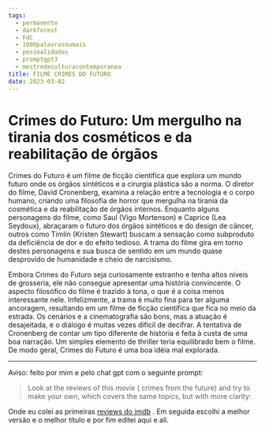 ```yaml
---
tags:
  - permanente
  - darkforest
  - FdC
  - 1000palavrasoumais
  - pessoalidades
  - promptgpt3
  - mestredeculturacontemporanea
title: FILME CRIMES DO FUTURO
date: 2023-03-02
---
```


# Crimes do Futuro: Um mergulho na tirania dos cosméticos e da reabilitação de órgãos

Crimes do Futuro é um filme de ficção científica que explora um mundo futuro onde os órgãos sintéticos e a cirurgia plástica são a norma. O diretor do filme, David Cronenberg, examina a relação entre a tecnologia e o corpo humano, criando uma filosofia de horror que mergulha na tirania da cosmética e da reabilitação de órgãos internos. Enquanto alguns personagens do filme, como Saul (Vigo Mortenson) e Caprice (Lea Seydoux), abraçaram o futuro dos órgãos sintéticos e do design de câncer, outros como Timlin (Kristen Stewart) buscam a sensação como subproduto da deficiência de dor e do efeito tedioso. A trama do filme gira em torno destes personagens e sua busca de sentido em um mundo quase desprovido de humanidade e cheio de narcisismo.

Embora Crimes do Futuro seja curiosamente estranho e tenha altos níveis de grosseria, ele não consegue apresentar uma história convincente. O aspecto filosófico do filme é trazido à tona, o que é a coisa menos interessante nele. Infelizmente, a trama é muito fina para ter alguma ancoragem, resultando em um filme de ficção científica que fica no meio da estrada. Os cenários e a cinematografia são bons, mas a atuação é desajeitada, e o diálogo é muitas vezes difícil de decifrar. A tentativa de Cronenberg de contar um tipo diferente de história é feita à custa de uma boa narração. Um simples elemento de thriller teria equilibrado bem o filme. De modo geral, Crimes do Futuro é uma boa idéia mal explorada.

---

Aviso: feito por mim e pelo chat gpt com o seguinte prompt:

>Look at the reviews of this movie ( crimes from the future) and try to make your own, which covers the same topics, but with more clarity:

Onde eu colei as primeiras [reviews do imdb](https://www.imdb.com/title/tt3464902/reviews?ref_=tt_urv) . Em seguida escolhi a melhor versão e o melhor título e por fim editei aqui e ali.